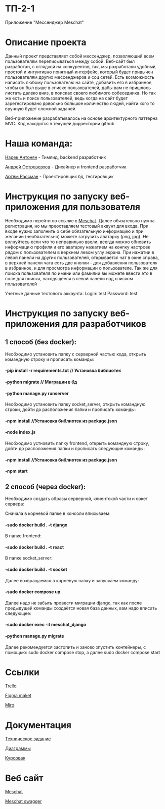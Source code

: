 # ТП-2-1

Приложение "Мессенджер Meschat"

# Описание проекта
Данный проект представляет собой мессенджер, позволяющий всем пользователям переписываться между собой. 
Веб-сайт был разработан, с оглядкой на конкурентов, так, мы разработали удобный, простой и интуитивно понятный интерфейс, который будет привычен пользователям других мессенджеров и соц сетей. Есть возможность написать любому пользователю на сайте, добавить его в избранное, чтобы он был выше в списке пользователей, дабы вам не пришлось листать далеко вниз, в поисках своего любимого собеседника. Но так же есть и поиск пользователей, ведь когда на сайт будет зарегестировано довольно большое количество людей, найти кого то вручную будет сложной задачей.

Веб-приложение разрабатывалось на основе архитектурного паттерна MVC. Код находится в текущей дирректории github.

# Наша команда:

[Нарек Антонян](https://github.com/AntonyanNarek) - Тимлид, backend разработчик

[Андрей Островерхов](https://github.com/ostrowerkhov) - Дихайнер и frontend разработчик

[Артём Рассман](https://github.com/Paccmanio) - Проектировщик бд, тестировщик 

# Инструкция по запуску веб-приложения для пользователя
Необходимо перейти по ссылке в [Meschat](http://158.160.96.21:3000/). Далее обязательно нужна регистрация, но мы преоставляем тестовый акаунт для входа.
При входе нужно заполнить о себе обязательную информацию и при желании (необязательно) можете загрузить аватарку (png, jpg). Не волнуйтесь если что то неправильно ввели, всегда можно обновить информацию профиля и его аватарку нажатием на конпку настроек рядом с пользователем в верхнем левом углу экрана. При нажатии в левой панели на других пользователей, открывается чат в окне справа, в верхней панели чата есть две кнопки - для добавления пользователя в избранное, и для просмотра информации о пользователе. Так же для поиска пользователя по имени или фамилии вы можете ввести это в поле для поиска, находящееся в левой панели над списком пользователей

Учетные данные тестового аккаунта:
Login: test
Password: test

# Инструкция по запуску веб-приложения для разработчиков 
## 1 способ (без docker): 
  

 Необходимо установить папку с серверной частью кода, открыть командную строку и прописать команды:
  
  #### -pip install -r requirements.txt // Установка библиотек
  
  #### -python migrate // Миграции в бд
  
  #### -python manage.py runserver

 Необходимо установить папку socket_server, открыть командную строки, дойти до расположения папки и прописать команды:
  
  #### -npm install //Установка библиотек из package.json
  
  #### -node index.js

 Необходимо устновить папку frontend, открыть командную строку, дойти до расположения папки и прописать следующие команды:
  
  #### -npm install //Установка библиотек из package.json
  
  #### -npm start

## 2 способ (через docker):

Необходимо создать образы серверной, клиентской части и сокет сервера:

 Сначала в корневой папке в консоли вписываем:
 
  #### -sudo docker build . -t django
 
 В папке frontend:
 
  #### -sudo docker build . -t react
 
 В папке socket_server:
 
  #### -sudo docker build . -t socket
 
Далее возвращаемся в корневую папку и запускаем команду: 

  #### -sudo docker compose up

Далее надо не забыть провести миграции django, так как после предыдущей команды создаётся новая база данных, вам надо вписать следующее:

  #### -sudo docker exec -it meschat_django
  
  #### -python manage.py migrate
  
Далее рекомендуется застопить и заново зпустить контейнеры, с помощью: sudo docker compose stop, а далее sudo docker compose start

# Ссылки

[Trello](https://trello.com/b/iTJ6RSBX/untitled-board)

[Figma maket](https://www.figma.com/file/VyGW8ECnnXEXN4RI97NOZL/MesChat?node-id=1-18&t=rHojKdiQia62k1aC-0)

[Miro](https://miro.com/app/board/uXjVMbdqiiE=/)

# Документация

[Техническое задание](https://github.com/AntonyanNarek/MesChat/blob/master/documentation/%D0%A2%D0%97%20%D0%A2%D0%9F-2-1%20(2).pdf)

[Диаграммы](https://vk.com/away.php?utf=1&to=https%3A%2F%2Fdrive.google.com%2Fdrive%2Ffolders%2F1AFmhSYDaAcNUoYBtvwD3YUATv9Ftnd_M%3Fusp%3Dshare_link)

[Курсовая](https://github.com/AntonyanNarek/MesChat/blob/master/documentation/kursovaya_tp.pdf)

# Веб сайт
[Meschat](http://158.160.96.21:3000/)

[Meschat swagger](http://158.160.96.21:8000/swagger/)
